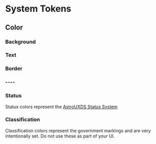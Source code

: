 <script setup>
import { computed } from 'vue'
import mode from './.vitepress/theme/darkMode'
const tokens = computed(() => {
	return mode.tokens.filter(token => token.tokenLevel === 'system')
})

</script>
# System Tokens

## Color

### Background
<div v-for="token in tokens">
  <rux-design-token-preview v-if="token.category === 'color' && token.property === 'background'" 
    type="background"
        :value="token.value"
    :alias="token.alias"
    :description="token.description"
    :name="token.name"
     ></rux-design-token-preview>
</div>

### Text
<div v-for="token in tokens">
  <rux-design-token-preview v-if="token.category === 'color' && token.property === 'text'" type="text"
      :value="token.value"
    :alias="token.alias"
    :description="token.description"
    :name="token.name"
  ></rux-design-token-preview>
</div>

### Border
<div v-for="token in tokens">
  <rux-design-token-preview v-if="token.category === 'color' && token.property === 'border'" type="border"
      :value="token.value"
    :alias="token.alias"
    :description="token.description"
    :name="token.name"
   ></rux-design-token-preview>
</div>

### ----

### Status

Status colors represent the [AstroUXDS Status System](https://www.astrouxds.com/patterns/status-system/)

<div v-for="token in tokens">
  <rux-design-token-preview v-if="token.category === 'color' && token.property === 'status'" 
  type="background" 
      :value="token.value"
    :alias="token.alias"
    :description="token.description"
    :name="token.name"
  ></rux-design-token-preview>
</div>

### Classification

Classification colors represent the government markings and are very intentionally set. Do not use these as part of your UI.

<div v-for="token in tokens">
  <rux-design-token-preview v-if="token.category === 'color' && token.property === 'classification'" type="background" 
      :value="token.value"
    :alias="token.alias"
    :description="token.description"
    :name="token.name"
  ></rux-design-token-preview>
</div>